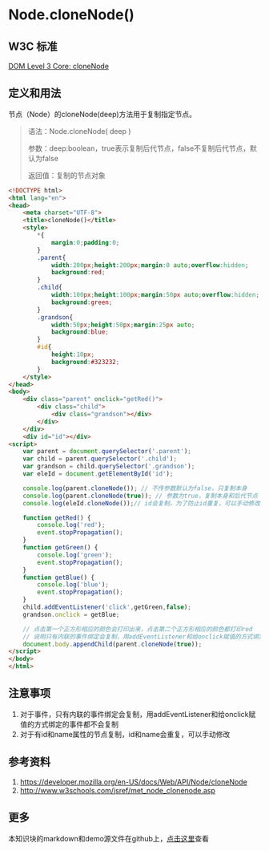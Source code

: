 # Node.cloneNode()

## W3C 标准
[DOM Level 3 Core: cloneNode](https://www.w3.org/TR/DOM-Level-3-Core/core.html#ID-3A0ED0A4)

## 定义和用法
节点（Node）的cloneNode(deep)方法用于复制指定节点。

> 语法：Node.cloneNode( deep )
>
> 参数：deep:boolean，true表示复制后代节点，false不复制后代节点，默认为false
>
> 返回值：复制的节点对象

```html
<!DOCTYPE html>
<html lang="en">
<head>
    <meta charset="UTF-8">
    <title>cloneNode()</title>
    <style>
        *{
            margin:0;padding:0;
        }
        .parent{
            width:200px;height:200px;margin:0 auto;overflow:hidden;
            background:red;
        }
        .child{
            width:100px;height:100px;margin:50px auto;overflow:hidden;
            background:green;
        }
        .grandson{
            width:50px;height:50px;margin:25px auto;
            background:blue;
        }
        #id{
            height:10px;
            background:#323232;
        }
    </style>
</head>
<body>
    <div class="parent" onclick="getRed()">
        <div class="child">
            <div class="grandson"></div>
        </div>
    </div>
    <div id="id"></div>
<script>
    var parent = document.querySelector('.parent');
    var child = parent.querySelector('.child');
    var grandson = child.querySelector('.grandson');
    var eleId = document.getElementById('id');

    console.log(parent.cloneNode()); // 不传参数默认为false，只复制本身
    console.log(parent.cloneNode(true)); // 参数为true，复制本身和后代节点
    console.log(eleId.cloneNode());// id会复制，为了防止id重复，可以手动修改

    function getRed() {
        console.log('red');
        event.stopPropagation();
    }
    function getGreen() {
        console.log('green');
        event.stopPropagation();
    }
    function getBlue() {
        console.log('blue');
        event.stopPropagation();
    }
    child.addEventListener('click',getGreen,false);
    grandson.onclick = getBlue;

    // 点击第一个正方形相应的颜色会打印出来，点击第二个正方形相应的颜色都打印red
    // 说明只有内联的事件绑定会复制，用addEventListener和给onclick赋值的方式绑定的事件都不会复制
    document.body.appendChild(parent.cloneNode(true));
</script>
</body>
</html>
```

## 注意事项
1. 对于事件，只有内联的事件绑定会复制，用addEventListener和给onclick赋值的方式绑定的事件都不会复制
2. 对于有id和name属性的节点复制，id和name会重复，可以手动修改

## 参考资料
1. https://developer.mozilla.org/en-US/docs/Web/API/Node/cloneNode
2. http://www.w3schools.com/jsref/met_node_clonenode.asp

## 更多
本知识块的markdown和demo源文件在github上，[点击这里](https://github.com/jserz/js_piece)查看